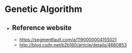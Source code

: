 # Genetic Algorithm
+ ## Reference website
	+ https://segmentfault.com/a/1190000004155021
	+ http://blog.csdn.net/b2b160/article/details/4680853